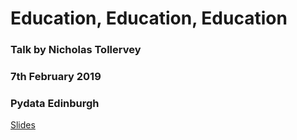 # Education, Education, Education
### Talk by Nicholas Tollervey
### 7th February 2019
### Pydata Edinburgh

[Slides](http://ntoll.org/static/presentations/2019_edu_edin/index.html)
